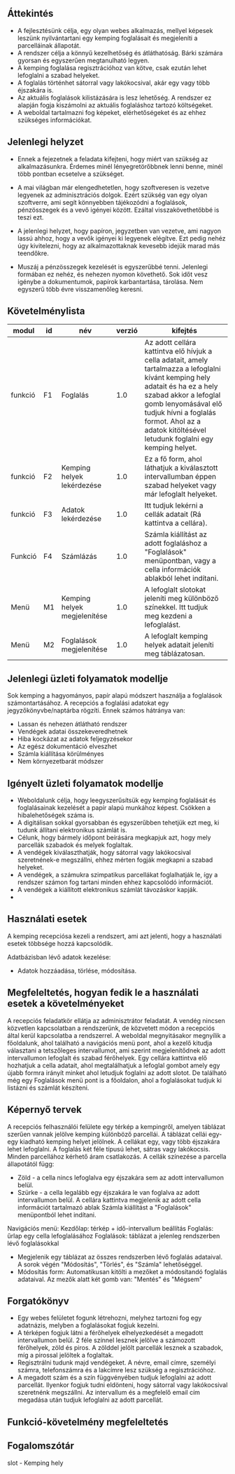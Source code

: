 ## Áttekintés

 - A fejlesztésünk célja, egy olyan webes alkalmazás, mellyel képesek leszünk nyilvántartani egy kemping foglalásait és megjeleníti a parcelláinak állapotát.
 - A rendszer célja a könnyű kezelhetőség és átláthatóság. Bárki számára gyorsan és egyszerűen megtanulható legyen.
 - A kemping foglalása regisztrációhoz van kötve, csak ezután lehet lefoglalni a szabad helyeket.
 - A foglalás történhet sátorral vagy lakókocsival, akár egy vagy több éjszakára is.
 - Az aktuális foglalások kilistázására is lesz lehetőség. A rendszer ez alapján fogja kiszámolni az aktuális foglaláshoz tartozó költségeket.
 - A weboldal tartalmazni fog képeket, elérhetőségeket és az ehhez szükséges információkat.
 
## Jelenlegi helyzet

- Ennek a fejezetnek a feladata kifejteni, hogy miért van
  szükség az alkalmazásunkra. Érdemes minél lényegretörőbbnek
  lenni benne, minél több pontban ecsetelve a szükséget.
  
- A mai világban már elengedhetetlen, hogy szoftveresen is vezetve legyenek az adminisztrációs dolgok. Ezért szükség van egy olyan szoftverre, ami segít könnyebben tájékozódni a foglalások, pénzösszegek és a vevő igényei között. Ezáltal visszakövethetőbbé is teszi ezt.

- A jelenlegi helyzet, hogy papíron, jegyzetben van vezetve, ami nagyon lassú ahhoz, hogy a vevők igényei ki legyenek elégítve. Ezt pedig nehéz úgy kivitelezni, hogy az alkalmazottaknak kevesebb idejük marad más teendőkre.

- Muszáj a pénzösszegek kezelését is egyszerűbbé tenni. Jelenlegi formában ez nehéz, és nehezen nyomon követhető. Sok időt vesz igénybe a dokumentumok, papírok karbantartása, tárolása. Nem egyszerű több évre visszamenőleg keresni.
  
## Követelménylista
| modul | id | név | verzió | kifejtés |
|--|--|--|--|--|
| funkció | F1  | Foglalás | 1.0 |Az adott cellára kattintva elő hívjuk a cella adatait, amely tartalmazza a lefoglalni kívánt kemping hely adatait és ha ez a hely szabad akkor a lefoglal gomb lenyomásával elő tudjuk hívni a foglalás formot. Ahol az a adatok kitöltésével letudunk foglalni egy kemping helyet.
|funkció| F2| Kemping helyek lekérdezése | 1.0 | Ez a fő form, ahol láthatjuk a kiválasztott intervallumban éppen szabad helyeket vagy már lefoglalt helyeket.
|funkció|F3| Adatok lekérdezése | 1.0 | Itt tudjuk lekérni a cellák adatait (Rá kattintva a cellára).
|Funkció|F4| Számlázás | 1.0 |Számla kiállítást az adott foglaláshoz a "Foglalások" menüpontban, vagy a cella információk ablakból lehet indítani. 
|Menü|M1|Kemping helyek megjelenítése| 1.0| A lefoglalt slotokat jeleníti meg különböző színekkel. Itt tudjuk meg kezdeni a lefoglalást.
|Menü| M2 | Foglalások megjelenítése | 1.0 | A lefoglalt kemping helyek adatait jeleníti meg táblázatosan.

## Jelenlegi üzleti folyamatok modellje
 Sok kemping a hagyományos, papír alapú módszert használja a foglalások számontartásához. A recepciós a foglalási adatokat egy jegyzőkönyvbe/naptárba rögzíti.
 Ennek számos hátránya van:
 - Lassan és nehezen átlátható rendszer
 - Vendégek adatai összekeveredhetnek
 - Hiba kockázat az adatok feljegyzésekor
 - Az egész dokumentáció elveszhet
 - Számla kiállítása körülményes
 - Nem környezetbarát módszer
## Igényelt üzleti folyamatok modellje

 - Weboldalunk célja, hogy leegyszerűsítsük egy kemping foglalását és foglalásainak kezelését a papír alapú munkához képest. Csökken a hibalehetőségek száma is.
 - A digitálisan sokkal gyorsabban és egyszerűbben tehetjük ezt meg, ki tudunk állítani elektronikus számlát is.
 - Célunk, hogy bármely időpont beírására megkapjuk azt, hogy mely parcellák szabadok és melyek foglaltak.
 - A vendégek kiválaszthatják, hogy sátorral vagy lakókocsival szeretnének-e megszállni, ehhez mérten fogják megkapni a szabad helyeket.
 - A vendégek, a számukra szimpatikus parcellákat foglalhatják le, így a rendszer számon fog tartani minden ehhez kapcsolódó információt.
 - A vendégek a kiállított elektronikus számlát távozáskor kapják.
 - 
## Használati esetek

A kemping recepciósa kezeli a rendszert, ami azt jelenti, hogy a használati esetek többsége hozzá kapcsolódik.

Adatbázisban lévő adatok kezelése:
- Adatok hozzáadása, törlése, módosítása.

## Megfeleltetés, hogyan fedik le a használati esetek a követelményeket
A recepciós feladatkör ellátja az adminisztrátor feladatát. A vendég nincsen közvetlen kapcsolatban a rendszerünk, de közvetett módon a recepciós által kerül kapcsolatba a rendszerrel. A weboldal megnyitásakor megnyílik a főoldalunk, ahol található a navigációs menü pont, ahol a kezelő kitudja választani a tetszőleges intervallumot, ami szerint megjelenítődnek az adott intervallumon lefoglalt és szabad férőhelyek.  Egy cellára kattintva elő hozhatjuk a cella adatait, ahol megtalálhatjuk a lefoglal gombot amely egy újabb formra irányít minket ahol letudjuk foglalni az adott slotot. De található még egy Foglalások menü pont is a főoldalon, ahol a foglalásokat tudjuk ki listázni és számlát készíteni.

## Képernyő tervek
A recepciós felhasználói felülete egy térkép a kempingről, amelyen táblázat szerűen vannak jelölve kemping különböző parcellái. A táblázat cellái egy-egy kiadható kemping helyet jelölnek. A cellákat egy, vagy több éjszakára lehet lefoglalni. A foglalás két féle típusú lehet, sátras vagy lakókocsis. Minden parcellához kérhető áram csatlakozás. A cellák színezése a parcella állapotától függ:
- Zöld - a cella nincs lefoglalva egy éjszakára sem az adott intervallumon belül.
- Szürke - a cella legalább egy éjszakára le van foglalva az adott intervallumon belül.
A cellára kattintva megjelenik az adott cella információt tartalmazó ablak
Számla kiállítást a "Foglalások" menüpontból lehet indítani.

Navigációs menü:
Kezdőlap: térkép + idő-intervallum beállítás
Foglalás: űrlap egy cella lefoglalásához
Foglalások: táblázat a jelenleg rendszerben lévő foglalásokkal
- Megjelenik egy táblázat az összes rendszerben lévő foglalás adataival. A sorok végén "Módosítás", "Törlés", és "Számla" lehetőséggel.
- Módosítás form: Automatikusan kitölti a mezőket a módosítandó foglalás adataival. Az mezők alatt két gomb van: "Mentés" és "Mégsem"

## Forgatókönyv

 - Egy webes felületet fogunk létrehozni, melyhez tartozni fog egy adatnázis, melyben a foglalásokat fogjuk kezelni.
 - A térképen fogjuk látni a férőhelyek elhelyezkedését a megadott intervallumon belül. 2 féle színnel lesznek jelölve a számozott férőhelyek, zöld és piros. 
	A zölddel jelölt parcellák lesznek a szabadok, míg a pirossal jelöltek a foglaltak.
 - Regisztrálni tudunk majd vendégeket. A névre, email címre, személyi számra, telefonszámra és a lakcímre lesz szükség a regisztrációhoz.
 - A megadott szám és a szín függvényében tudjuk lefoglalni az adott parcellát. Ilyenkor fogjuk tudni eldönteni, hogy sátorral vagy lakókocsival szeretnénk megszállni.
	Az intervallum és a megfelelő email cím megadása után tudjuk lefoglalni az adott parcellát.
	
## Funkció-követelmény megfeleltetés

## Fogalomszótár
 slot - Kemping hely


